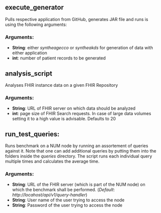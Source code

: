 ## execute_generator

Pulls respective application from GitHub, generates JAR file and runs is using the following arguments:

### Arguments:

- **String**: either *syntheagecco* or *syntheakds* for generation of data with either application
- **int**: number of patient records to be generated 

## analysis_script

Analyses FHIR instance data on a given FHIR Repository

### Arguments:

- **String**: URL of FHIR server on which data should be analyzed
- **int**: page size of FHIR Search requests. In case of large data volumes setting it to a high value is advisable.
Defaults to 20

## run_test_queries:

Runs benchmark on a NUM node by running an assortement of queries against it. Note that one can add additional queries by putting them into the folders inside the *queries* directory.
The script runs each individual query multiple times and calculates the average time.

### Arguments:

- **String**: URL of the FHIR server (which is part of the NUM node) on which the benchmark shall be performed. (*Default*: *http://locahost/api/v1/query-handler*)
- **String**: User name of the user trying to access the node
- **String**: Password of the user trying to access the node